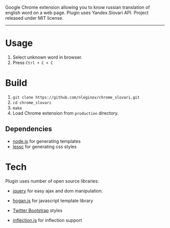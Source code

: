 Google Chrome extension allowing you to know russian translation of english word on a web page.
Plugin uses Yandex.Slovari API.
Project released under MIT license.

* * *

Usage
============

1. Select unknown word in browser.
2. Press `Ctrl + C + C`

Build
=========
1. `git clone https://github.com/nloginov/chrome_slovari.git`
2. `cd chrome_slovari`
3. `make`
4. Load Chrome extension from `production` directory.

Dependencies
-

* [node.js] for generating templates
* [lessc] for generating css styles

Tech
============
Plugin uses number of open source libraries:

* [jquery] for easy ajax and dom manipulation.
* [hogan.js] for javascript template library
* [Twitter Bootstrap] styles
* [inflection.js] for inflection support

  [lessc]: http://lesscss.org/
  [node.js]: http://nodejs.org
  [Twitter Bootstrap]: http://twitter.github.com/bootstrap/
  [jQuery]: http://jquery.com
  [hogan.js]: http://twitter.github.com/hogan.js/  
  [inflection.js]: https://code.google.com/p/inflection-js/
